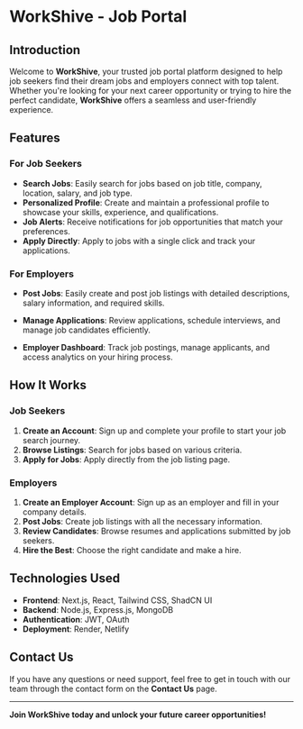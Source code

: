 # WorkShive - Job Portal

## Introduction

Welcome to **WorkShive**, your trusted job portal platform designed to help job seekers find their dream jobs and employers connect with top talent. Whether you're looking for your next career opportunity or trying to hire the perfect candidate, **WorkShive** offers a seamless and user-friendly experience.

## Features

### For Job Seekers

- **Search Jobs**: Easily search for jobs based on job title, company, location, salary, and job type.
- **Personalized Profile**: Create and maintain a professional profile to showcase your skills, experience, and qualifications.
- **Job Alerts**: Receive notifications for job opportunities that match your preferences.
- **Apply Directly**: Apply to jobs with a single click and track your applications.

### For Employers

- **Post Jobs**: Easily create and post job listings with detailed descriptions, salary information, and required skills.

- **Manage Applications**: Review applications, schedule interviews, and manage job candidates efficiently.
- **Employer Dashboard**: Track job postings, manage applicants, and access analytics on your hiring process.

## How It Works

### Job Seekers

1. **Create an Account**: Sign up and complete your profile to start your job search journey.
2. **Browse Listings**: Search for jobs based on various criteria.
3. **Apply for Jobs**: Apply directly from the job listing page.
<!-- 4. **Get Notified**: Receive updates about new job listings and application status. -->

### Employers

1. **Create an Employer Account**: Sign up as an employer and fill in your company details.
2. **Post Jobs**: Create job listings with all the necessary information.
3. **Review Candidates**: Browse resumes and applications submitted by job seekers.
4. **Hire the Best**: Choose the right candidate and make a hire.

## Technologies Used

- **Frontend**: Next.js, React, Tailwind CSS, ShadCN UI
- **Backend**: Node.js, Express.js, MongoDB
- **Authentication**: JWT, OAuth
- **Deployment**: Render, Netlify

## Contact Us

If you have any questions or need support, feel free to get in touch with our team through the contact form on the **Contact Us** page.

---

**Join WorkShive today and unlock your future career opportunities!**
